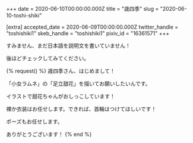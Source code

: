 +++
date = 2020-06-10T00:00:00.000Z
title = "歳四季"
slug = "2020-06-10-toshi-shiki"

[extra]
accepted_date = 2020-06-09T00:00:00.000Z
twitter_handle = "toshishiki1"
skeb_handle = "toshishiki1"
pixiv_id = "16361571"
+++

すみません、まだ日本語を説明文を書いていません！

後ほどチェックしてみてください。

{% request() %}
歳四季さん、はじめまして！

「小女ラムネ」の「足立甜花」を描いてお願いしたいんです。

イラストで甜花ちゃんがおしっこしています！

裸か衣装はお任せします。できれば、首輪はつけてほしいです！

ポーズもお任せします。

ありがとうございます！
{% end %}